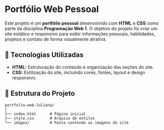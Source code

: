 # Portfólio Web Pessoal

Este projeto é um **portfólio pessoal** desenvolvido com **HTML** e **CSS** como parte da disciplina **Programação Web 1**. O objetivo do projeto foi criar um site estático e responsivo para exibir informações pessoais, habilidades, projetos e contato de forma visualmente atrativa.

## 🔧 Tecnologias Utilizadas

- **HTML:** Estruturação do conteúdo e organização das seções do site.
- **CSS:** Estilização do site, incluindo cores, fontes, layout e design responsivo.

## 📂 Estrutura do Projeto

```plaintext
portfolio-web-Juliana/
│
├── index.html      # Página inicial
├── style.css       # Arquivo de estilos
└── images/         # Pasta contendo as imagens do site
